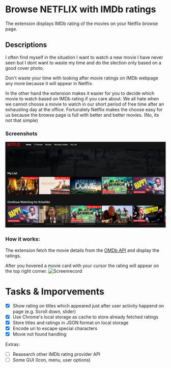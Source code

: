 # Browse NETFLIX with IMDb ratings 
The extension displays IMDb rating of the movies on your Netflix browse page. 

## Descriptions
I often find myself in the situation I want to watch a new movie I have never seen but I dont want to waste my time and do the slection only based on a good cover photo.

Don't waste your time with looking after movie ratings on IMDb webpage any more because it will appear in Netflix. 

In the other hand the extension makes it easier for you to decide which movie to watch based on IMDb rating if you care about. 
We all hate when we cannot choose a movie to watch in our short period of free time after an exhausting day at the office. Fortunately Netflix makes the choose easy for us because the browse page is full with better and better movies. (No, its not that simple)

### Screenshots
![Screenshot](resources/capture.PNG)

### How it works:
The extension fetch the movie details from the [OMDb API](https://www.omdbapi.com/) and display the ratings.

After you hovered a movie card with your cursor the rating will appear on the top right corner. 
![Screenrecord](resources/capture.gif)

# Tasks & Imporvements

- [x] Show rating on titles which appeared just after user activity happend on page (e.g. Scroll down, slider)
- [x] Use Chrome's local storage as cache to store already fetched ratings
- [X] Store titles and ratings in JSON format on local storage
- [X] Encode uri to escape special characters
- [X] Movie not found handling

Extras:
- [ ] Reasearch other IMDb rating provider API
- [ ] Some GUI (Icon, menu, user options)
